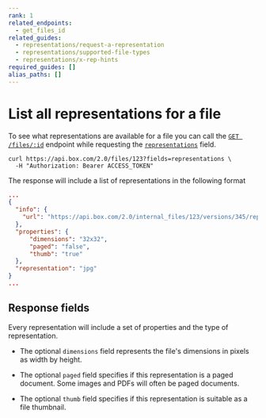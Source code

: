 ```yaml
---
rank: 1
related_endpoints:
  - get_files_id
related_guides:
  - representations/request-a-representation
  - representations/supported-file-types
  - representations/x-rep-hints
required_guides: []
alias_paths: []
---
```


# List all representations for a file

To see what representations are available for a file you can call the
[`GET /files/:id`][get_files_id] endpoint while requesting the
[`representations`][file_representations] field.

```curl
curl https://api.box.com/2.0/files/123?fields=representations \
  -H "Authorization: Bearer ACCESS_TOKEN"
```

The response will include a list of representations in the following format

<!-- markdownlint-disable line-length -->
```json
...
{
  "info": {
    "url": "https://api.box.com/2.0/internal_files/123/versions/345/representations/jpg_thumb_32x32"
  },
  "properties": {
      "dimensions": "32x32",
      "paged": "false",
      "thumb": "true"
  },
  "representation": "jpg"
}
...
```
<!-- markdownlint-enable line-length -->

## Response fields

Every representation will include a set of properties and the type of
representation.

* The optional `dimensions` field represents the file's dimensions in
  pixels as width by height.

* The optional `paged` field specifies if this representation is a paged
  document. Some images and PDFs will often be paged documents.

* The optional `thumb` field specifies if this representation is suitable
  as a file thumbnail.

[get_files_id]: endpoint://get-files-id
[file_representations]: resource://file#param-representations
